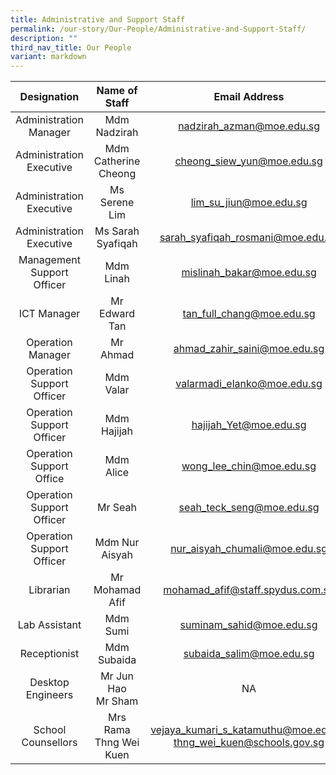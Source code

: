 ```yaml
---
title: Administrative and Support Staff
permalink: /our-story/Our-People/Administrative-and-Support-Staff/
description: ""
third_nav_title: Our People
variant: markdown
---
```

| Designation 	| Name of Staff	| Email Address 	|
|:---:|:---:|:---:|
| Administration Manager 	| Mdm Nadzirah  	| nadzirah_azman@moe.edu.sg 	|
 Administration Executive 	| Mdm Catherine Cheong  	| cheong_siew_yun@moe.edu.sg 	|
| Administration Executive 	| Ms Serene Lim 	| lim_su_jiun@moe.edu.sg 	|
|Administration Executive| Ms Sarah Syafiqah | sarah_syafiqah_rosmani@moe.edu.sg
| Management Support Officer 	| Mdm Linah 	| mislinah_bakar@moe.edu.sg 	|
| ICT Manager 	| Mr Edward Tan 	| tan_full_chang@moe.edu.sg 	|
| Operation Manager 	| Mr Ahmad  	| ahmad_zahir_saini@moe.edu.sg 	|
| Operation Support Officer 	| Mdm Valar 	| valarmadi_elanko@moe.edu.sg 	|
| Operation Support Officer 	| Mdm Hajijah  	| hajijah_Yet@moe.edu.sg 	|
| Operation Support Office 	| Mdm Alice  	| wong_lee_chin@moe.edu.sg 	|
Operation Support Officer 	| Mr Seah  	| seah_teck_seng@moe.edu.sg 	|
|Operation Support Officer| Mdm Nur Aisyah | nur_aisyah_chumali@moe.edu.sg
| Librarian 	| Mr Mohamad Afif  	| mohamad_afif@staff.spydus.com.sg 	||
| Lab Assistant 	| Mdm Sumi 	| suminam_sahid@moe.edu.sg 	|
| Receptionist 	| Mdm Subaida 	| subaida_salim@moe.edu.sg 	|
| Desktop Engineers 	| Mr Jun Hao <br> Mr Sham	| NA 	|
| School Counsellors 	| Mrs Rama <br>	Thng Wei Kuen| vejaya_kumari_s_katamuthu@moe.edu.sg <br>thng_wei_kuen@schools.gov.sg 	|